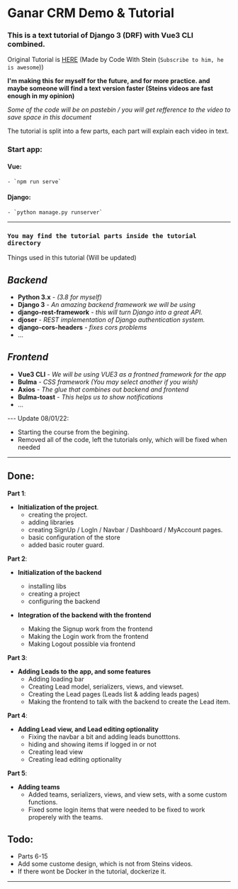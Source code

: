 # Ganar CRM Demo & Tutorial
### This is a text tutorial of Django 3 (DRF) with Vue3 CLI combined.

Original Tutorial is [HERE](https://www.youtube.com/watch?v=7rxHWX730nE&list=PLpyspNLjzwBl-u7Vh8mGfqqRKcVxHzqlp&index=2) (Made by Code With Stein (`Subscribe to him, he is awesome`))

**I'm making this for myself for the future, and for more practice.
and maybe someone will find a text version faster (Steins videos are fast enough in my opinion)**

*Some of the code will be on pastebin / you will get refference to the video to save space in this document*

The tutorial is split into a few parts, each part will explain each video in text.


### Start app:

#### Vue:
    - `npm run serve`


#### Django:
    - `python manage.py runserver`
-----
### `You may find the tutorial parts inside the tutorial directory`
Things used in this tutorial (Will be updated)
## *Backend*
- **Python 3.x** - *(3.8 for myself)*
- **Django 3** - *An amazing backend framework we will be using*
- **django-rest-framework** - *this will turn Django into a great API.*
- **djoser** - *REST implementation of Django authentication system.* 
- **django-cors-headers** - *fixes cors problems*
- ...
    
## *Frontend*
- **Vue3 CLI** - *We will be using VUE3 as a frontned framework for the app*
- **Bulma** - *CSS framework (You may select another if you wish)*
- **Axios** - *The glue that combines out backend and frontend*
- **Bulma-toast** - *This helps us to show notifications*
- ... 

--- Update 08/01/22:
- Starting the course from the begining.
- Removed all of the code, left the tutorials only, which will be fixed when needed
-----

## Done:

**Part 1**:
- **Initialization of the project**.
    - creating the project.
    - adding libraries
    - creating SignUp / LogIn / Navbar / Dashboard / MyAccount pages.
    - basic configuration of the store
    - added basic router guard.

**Part 2**:
- **Initialization of the backend**
    - installing libs
    - creating a project
    - configuring the backend

- **Integration of the backend with the frontend**
    - Making the Signup work from the frontend
    - Making the Login work from the frontend
    - Making Logout possible via frontend

**Part 3**:
- **Adding Leads to the app, and some features**
    - Adding loading bar
    - Creating Lead model, serializers, views, and viewset.
    - Creating the Lead pages (Leads list & adding leads pages)
    - Making the frontend to talk with the backend to create the Lead item.

**Part 4**:
- **Adding Lead view, and Lead editing optionality**
    - Fixing the navbar a bit and adding leads bunotttons.
    - hiding and showing items if logged in or not
    - Creating lead view
    - Creating lead editing optionality


**Part 5**:
- **Adding teams**
    - Added teams, serializers, views, and view sets, with a some custom functions.
    - Fixed some login items that were needed to be fixed to work properely with the teams.

## Todo:

- Parts 6-15
- Add some custome design, which is not from Steins videos.
- If there wont be Docker in the tutorial, dockerize it.


-----
